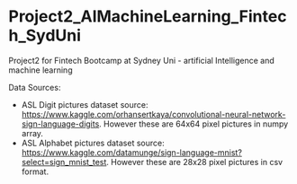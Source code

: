 # Project2_AIMachineLearning_Fintech_SydUni
Project2 for Fintech Bootcamp at Sydney Uni - artificial Intelligence and machine learning

Data Sources:
* ASL Digit pictures dataset source: https://www.kaggle.com/orhansertkaya/convolutional-neural-network-sign-language-digits.  However these are 64x64 pixel pictures in numpy array.
* ASL Alphabet pictures dataset source: https://www.kaggle.com/datamunge/sign-language-mnist?select=sign_mnist_test. However these are 28x28 pixel pictures in csv format.